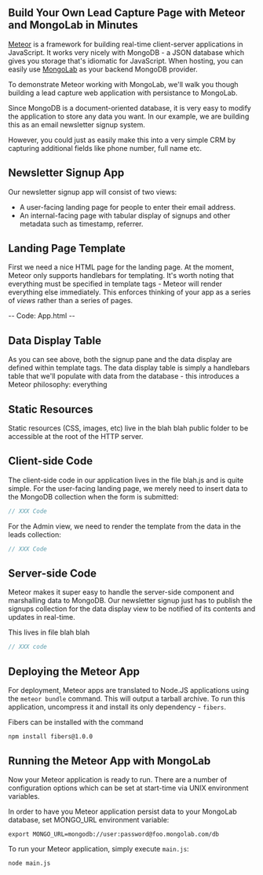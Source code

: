 ## Build Your Own Lead Capture Page with Meteor and MongoLab in Minutes

[Meteor](http://meteor.com) is a framework for building real-time client-server
applications in JavaScript. It works very nicely with MongoDB - a JSON database
which gives you storage that's idiomatic for JavaScript. When hosting, you can
easily use [MongoLab](http://mongolab.com) as your backend MongoDB provider.

To demonstrate Meteor working with MongoLab, we'll walk you though building a lead
capture web application with persistance to MongoLab.

Since MongoDB is a document-oriented database, it is very easy to modify the
application to store any data you want. In our example, we are building this as
an email newsletter signup system.

However, you could just as easily make this into a very simple CRM by capturing
additional fields like phone number, full name etc.

## Newsletter Signup App

Our newsletter signup app will consist of two views:

* A user-facing landing page for people to enter their email address.
* An internal-facing page with tabular display of signups and other metadata such as timestamp, referrer.

## Landing Page Template

First we need a nice HTML page for the landing page. At the moment, Meteor only supports
handlebars for templating. It's worth noting that everything must be specified in template tags -
Meteor will render everything else immediately. This enforces thinking of your app as a series of
_views_ rather than a series of pages.

-- Code: App.html --




## Data Display Table

As you can see above, both the signup pane and the data display are defined within template tags. The data display table is simply a handlebars table that we'll populate with data from the database - this introduces a Meteor philosophy: everything 

## Static Resources

Static resources (CSS, images, etc) live in the blah blah public folder to be accessible at the root of the HTTP server.


## Client-side Code

The client-side code in our application lives in the file blah.js and is quite simple. For the user-facing landing page, we merely need to insert data to the MongoDB collection when the form is submitted:

```javascript
// XXX Code
```

For the Admin view, we need to render the template from the data in the leads collection:

```javascript
// XXX Code
```

## Server-side Code

Meteor makes it super easy to handle the server-side component and marshalling
data to MongoDB. Our newsletter signup just has to publish the signups collection
for the data display view to be notified of its contents and updates in real-time.

This lives in file blah blah

```javascript
// XXX code
```


## Deploying the Meteor App

For deployment, Meteor apps are translated to Node.JS applications using the
`meteor bundle` command. This will output a tarball archive. To run this
application, uncompress it and install its only dependency - `fibers`.

Fibers can be installed with the command

`npm install fibers@1.0.0`

## Running the Meteor App with MongoLab

Now your Meteor application is ready to run. There are a number of
configuration options which can be set at start-time via UNIX environment
variables. 

In order to have you Meteor application persist data to your MongoLab database, set MONGO_URL environment variable:

`export MONGO_URL=mongodb://user:password@foo.mongolab.com/db`

To run your Meteor application, simply execute `main.js`:

`node main.js`
